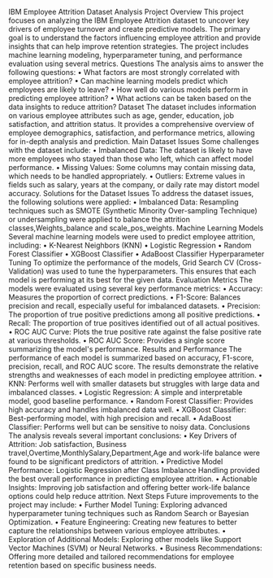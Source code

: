 IBM Employee Attrition Dataset Analysis
Project Overview
This project focuses on analyzing the IBM Employee Attrition dataset to uncover key drivers of employee turnover and create predictive models. The primary goal is to understand the factors influencing employee attrition and provide insights that can help improve retention strategies. The project includes machine learning modeling, hyperparameter tuning, and performance evaluation using several metrics.
Questions
The analysis aims to answer the following questions:
•	What factors are most strongly correlated with employee attrition?
•	Can machine learning models predict which employees are likely to leave?
•	How well do various models perform in predicting employee attrition?
•	What actions can be taken based on the data insights to reduce attrition?
Dataset
The dataset includes information on various employee attributes such as age, gender, education, job satisfaction, and attrition status. It provides a comprehensive overview of employee demographics, satisfaction, and performance metrics, allowing for in-depth analysis and prediction.
Main Dataset Issues
Some challenges with the dataset include:
•	Imbalanced Data: The dataset is likely to have more employees who stayed than those who left, which can affect model performance.
•	Missing Values: Some columns may contain missing data, which needs to be handled appropriately.
•	Outliers: Extreme values in fields such as salary, years at the company, or daily rate may distort model accuracy.
Solutions for the Dataset Issues
To address the dataset issues, the following solutions were applied:
•	Imbalanced Data: Resampling techniques such as SMOTE (Synthetic Minority Over-sampling Technique) or undersampling were applied to balance the attrition classes,Weights_balance and scale_pos_weights.
Machine Learning Models
Several machine learning models were used to predict employee attrition, including:
•	K-Nearest Neighbors (KNN)
•	Logistic Regression
•	Random Forest Classifier
•	XGBoost Classifier
•	AdaBoost Classifier
Hyperparameter Tuning
To optimize the performance of the models, Grid Search CV (Cross-Validation) was used to tune the hyperparameters. This ensures that each model is performing at its best for the given data.
Evaluation Metrics
The models were evaluated using several key performance metrics:
•	Accuracy: Measures the proportion of correct predictions.
•	F1-Score: Balances precision and recall, especially useful for imbalanced datasets.
•	Precision: The proportion of true positive predictions among all positive predictions.
•	Recall: The proportion of true positives identified out of all actual positives.
•	ROC AUC Curve: Plots the true positive rate against the false positive rate at various thresholds.
•	ROC AUC Score: Provides a single score summarizing the model's performance.
Results and Performance
The performance of each model is summarized based on accuracy, F1-score, precision, recall, and ROC AUC score. The results demonstrate the relative strengths and weaknesses of each model in predicting employee attrition.
•	KNN: Performs well with smaller datasets but struggles with large data and imbalanced classes.
•	Logistic Regression: A simple and interpretable model, good baseline performance.
•	Random Forest Classifier: Provides high accuracy and handles imbalanced data well.
•	XGBoost Classifier: Best-performing model, with high precision and recall.
•	AdaBoost Classifier: Performs well but can be sensitive to noisy data.
Conclusions
The analysis reveals several important conclusions:
•	Key Drivers of Attrition: Job satisfaction, Business travel,Overtime,MonthlySalary,Department,Age and work-life balance were found to be significant predictors of attrition.
•	Predictive Model Performance: Logistic Regression after Class Imbalance Handling provided the best overall performance in predicting employee attrition.
•	Actionable Insights: Improving job satisfaction and offering better work-life balance options could help reduce attrition.
Next Steps
Future improvements to the project may include:
•	Further Model Tuning: Exploring advanced hyperparameter tuning techniques such as Random Search or Bayesian Optimization.
•	Feature Engineering: Creating new features to better capture the relationships between various employee attributes.
•	Exploration of Additional Models: Exploring other models like Support Vector Machines (SVM) or Neural Networks.
•	Business Recommendations: Offering more detailed and tailored recommendations for employee retention based on specific business needs.
